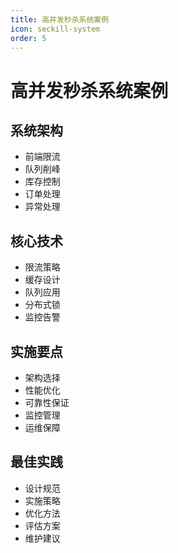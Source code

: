 ```yaml
---
title: 高并发秒杀系统案例
icon: seckill-system
order: 5
---
```


# 高并发秒杀系统案例

## 系统架构
- 前端限流
- 队列削峰
- 库存控制
- 订单处理
- 异常处理

## 核心技术
- 限流策略
- 缓存设计
- 队列应用
- 分布式锁
- 监控告警

## 实施要点
- 架构选择
- 性能优化
- 可靠性保证
- 监控管理
- 运维保障

## 最佳实践
- 设计规范
- 实施策略
- 优化方法
- 评估方案
- 维护建议
